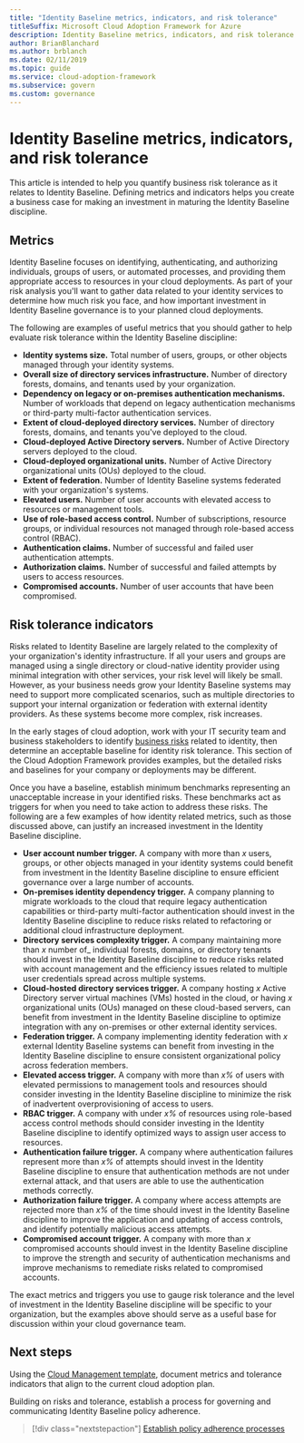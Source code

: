 ```yaml
---
title: "Identity Baseline metrics, indicators, and risk tolerance"
titleSuffix: Microsoft Cloud Adoption Framework for Azure
description: Identity Baseline metrics, indicators, and risk tolerance
author: BrianBlanchard
ms.author: brblanch
ms.date: 02/11/2019
ms.topic: guide
ms.service: cloud-adoption-framework
ms.subservice: govern
ms.custom: governance
---
```


# Identity Baseline metrics, indicators, and risk tolerance

This article is intended to help you quantify business risk tolerance as it relates to Identity Baseline. Defining metrics and indicators helps you create a business case for making an investment in maturing the Identity Baseline discipline.

## Metrics

Identity Baseline focuses on identifying, authenticating, and authorizing individuals, groups of users, or automated processes, and providing them appropriate access to resources in your cloud deployments. As part of your risk analysis you'll want to gather data related to your identity services to determine how much risk you face, and how important investment in Identity Baseline governance is to your planned cloud deployments.

The following are examples of useful metrics that you should gather to help evaluate risk tolerance within the Identity Baseline discipline:

- **Identity systems size.** Total number of users, groups, or other objects managed through your identity systems.
- **Overall size of directory services infrastructure.** Number of directory forests, domains, and tenants used by your organization.
- **Dependency on legacy or on-premises authentication mechanisms.** Number of workloads that depend on legacy authentication mechanisms or third-party multi-factor authentication services.
- **Extent of cloud-deployed directory services.** Number of directory forests, domains, and tenants you've deployed to the cloud.
- **Cloud-deployed Active Directory servers.** Number of Active Directory servers deployed to the cloud.
- **Cloud-deployed organizational units.** Number of Active Directory organizational units (OUs) deployed to the cloud.
- **Extent of federation.** Number of Identity Baseline systems federated with your organization's systems.
- **Elevated users.** Number of user accounts with elevated access to resources or management tools.
- **Use of role-based access control.** Number of subscriptions, resource groups, or individual resources not managed through role-based access control (RBAC).
- **Authentication claims.** Number of successful and failed user authentication attempts.
- **Authorization claims.** Number of successful and failed attempts by users to access resources.
- **Compromised accounts.** Number of user accounts that have been compromised.

## Risk tolerance indicators

Risks related to Identity Baseline are largely related to the complexity of your organization's identity infrastructure. If all your users and groups are managed using a single directory or cloud-native identity provider using minimal integration with other services, your risk level will likely be small. However, as your business needs grow your Identity Baseline systems may need to support more complicated scenarios, such as multiple directories to support your internal organization or federation with external identity providers. As these systems become more complex, risk increases.

In the early stages of cloud adoption, work with your IT security team and business stakeholders to identify [business risks](business-risks.md) related to identity, then determine an acceptable baseline for identity risk tolerance. This section of the Cloud Adoption Framework provides examples, but the detailed risks and baselines for your company or deployments may be different.

Once you have a baseline, establish minimum benchmarks representing an unacceptable increase in your identified risks. These benchmarks act as triggers for when you need to take action to address these risks. The following are a few examples of how identity related metrics, such as those discussed above, can justify an increased investment in the Identity Baseline discipline.

- **User account number trigger.** A company with more than _x_ users, groups, or other objects managed in your identity systems could benefit from investment in the Identity Baseline discipline to ensure efficient governance over a large number of accounts.
- **On-premises identity dependency trigger.** A company planning to migrate workloads to the cloud that require legacy authentication capabilities or third-party multi-factor authentication should invest in the Identity Baseline discipline to reduce risks related to refactoring or additional cloud infrastructure deployment.
- **Directory services complexity trigger.** A company maintaining more than _x_ number of_ individual forests, domains, or directory tenants should invest in the Identity Baseline discipline to reduce risks related with account management and the efficiency issues related to multiple user credentials spread across multiple systems.
- **Cloud-hosted directory services trigger.** A company hosting _x_ Active Directory server virtual machines (VMs) hosted in the cloud, or having _x_ organizational units (OUs) managed on these cloud-based servers, can benefit from investment in the Identity Baseline discipline to optimize integration with any on-premises or other external identity services.
- **Federation trigger.** A company implementing identity federation with _x_ external Identity Baseline systems can benefit from investing in the Identity Baseline discipline to ensure consistent organizational policy across federation members.
- **Elevated access trigger.** A company with more than _x%_ of users with elevated permissions to management tools and resources should consider investing in the Identity Baseline discipline to minimize the risk of inadvertent overprovisioning of access to users.
- **RBAC trigger.** A company with under _x%_ of resources using role-based access control methods should consider investing in the Identity Baseline discipline to identify optimized ways to assign user access to resources.
- **Authentication failure trigger.** A company where authentication failures represent more than _x%_ of attempts should invest in the Identity Baseline discipline to ensure that authentication methods are not under external attack, and that users are able to use the authentication methods correctly.
- **Authorization failure trigger.** A company where access attempts are rejected more than _x%_ of the time should invest in the Identity Baseline discipline to improve the application and updating of access controls, and identify potentially malicious access attempts.
- **Compromised account trigger.** A company with more than _x_ compromised accounts should invest in the Identity Baseline discipline to improve the strength and security of authentication mechanisms and improve mechanisms to remediate risks related to compromised accounts.

The exact metrics and triggers you use to gauge risk tolerance and the level of investment in the Identity Baseline discipline will be specific to your organization, but the examples above should serve as a useful base for discussion within your cloud governance team.

## Next steps

Using the [Cloud Management template](./template.md), document metrics and tolerance indicators that align to the current cloud adoption plan.

Building on risks and tolerance, establish a process for governing and communicating Identity Baseline policy adherence.

> [!div class="nextstepaction"]
> [Establish policy adherence processes](compliance-processes.md)
